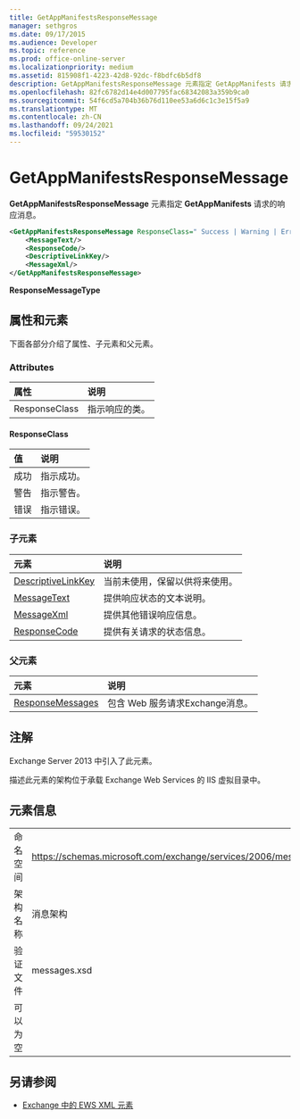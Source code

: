 ```yaml
---
title: GetAppManifestsResponseMessage
manager: sethgros
ms.date: 09/17/2015
ms.audience: Developer
ms.topic: reference
ms.prod: office-online-server
ms.localizationpriority: medium
ms.assetid: 815908f1-4223-42d8-92dc-f8bdfc6b5df8
description: GetAppManifestsResponseMessage 元素指定 GetAppManifests 请求的响应消息。
ms.openlocfilehash: 82fc6782d14e4d007795fac68342083a359b9ca0
ms.sourcegitcommit: 54f6cd5a704b36b76d110ee53a6d6c1c3e15f5a9
ms.translationtype: MT
ms.contentlocale: zh-CN
ms.lasthandoff: 09/24/2021
ms.locfileid: "59530152"
---
```

# <a name="getappmanifestsresponsemessage"></a>GetAppManifestsResponseMessage

**GetAppManifestsResponseMessage** 元素指定 **GetAppManifests** 请求的响应消息。 
  
```XML
<GetAppManifestsResponseMessage ResponseClass=" Success | Warning | Error ">
    <MessageText/>
    <ResponseCode/>
    <DescriptiveLinkKey/>
    <MessageXml/>
</GetAppManifestsResponseMessage>
```

 **ResponseMessageType**
## <a name="attributes-and-elements"></a>属性和元素

下面各部分介绍了属性、子元素和父元素。
  
### <a name="attributes"></a>Attributes

|**属性**|**说明**|
|:-----|:-----|
|ResponseClass  <br/> |指示响应的类。  <br/> |
   
#### <a name="responseclass"></a>ResponseClass

|**值**|**说明**|
|:-----|:-----|
|成功  <br/> |指示成功。  <br/> |
|警告  <br/> |指示警告。  <br/> |
|错误  <br/> |指示错误。  <br/> |
   
### <a name="child-elements"></a>子元素

|**元素**|**说明**|
|:-----|:-----|
|[DescriptiveLinkKey](descriptivelinkkey.md) <br/> |当前未使用，保留以供将来使用。  <br/> |
|[MessageText](messagetext.md) <br/> |提供响应状态的文本说明。  <br/> |
|[MessageXml](messagexml.md) <br/> |提供其他错误响应信息。  <br/> |
|[ResponseCode](responsecode.md) <br/> |提供有关请求的状态信息。  <br/> |
   
### <a name="parent-elements"></a>父元素

|**元素**|**说明**|
|:-----|:-----|
|[ResponseMessages](responsemessages.md) <br/> |包含 Web 服务请求Exchange消息。  <br/> |
   
## <a name="remarks"></a>注解

Exchange Server 2013 中引入了此元素。
  
描述此元素的架构位于承载 Exchange Web Services 的 IIS 虚拟目录中。
  
## <a name="element-information"></a>元素信息

|||
|:-----|:-----|
|命名空间  <br/> |https://schemas.microsoft.com/exchange/services/2006/messages  <br/> |
|架构名称  <br/> |消息架构  <br/> |
|验证文件  <br/> |messages.xsd  <br/> |
|可以为空  <br/> ||
   
## <a name="see-also"></a>另请参阅



- [Exchange 中的 EWS XML 元素](ews-xml-elements-in-exchange.md)

